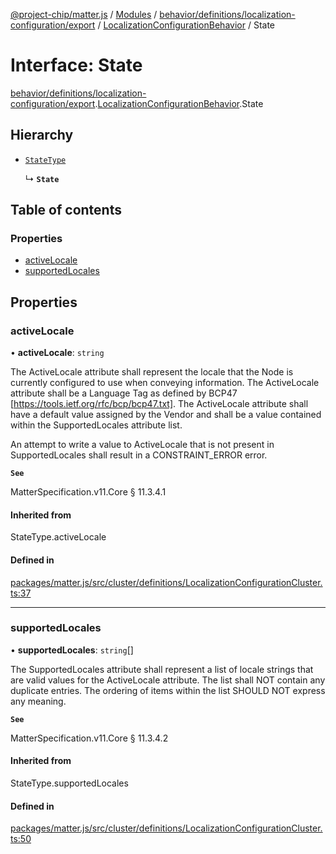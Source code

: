 [@project-chip/matter.js](../README.md) / [Modules](../modules.md) / [behavior/definitions/localization-configuration/export](../modules/behavior_definitions_localization_configuration_export.md) / [LocalizationConfigurationBehavior](../modules/behavior_definitions_localization_configuration_export.LocalizationConfigurationBehavior.md) / State

# Interface: State

[behavior/definitions/localization-configuration/export](../modules/behavior_definitions_localization_configuration_export.md).[LocalizationConfigurationBehavior](../modules/behavior_definitions_localization_configuration_export.LocalizationConfigurationBehavior.md).State

## Hierarchy

- [`StateType`](../modules/behavior_definitions_localization_configuration_export._internal_.md#statetype)

  ↳ **`State`**

## Table of contents

### Properties

- [activeLocale](behavior_definitions_localization_configuration_export.LocalizationConfigurationBehavior.State.md#activelocale)
- [supportedLocales](behavior_definitions_localization_configuration_export.LocalizationConfigurationBehavior.State.md#supportedlocales)

## Properties

### activeLocale

• **activeLocale**: `string`

The ActiveLocale attribute shall represent the locale that the Node is currently configured to use when
conveying information. The ActiveLocale attribute shall be a Language Tag as defined by BCP47
[https://tools.ietf.org/rfc/bcp/bcp47.txt]. The ActiveLocale attribute shall have a default value
assigned by the Vendor and shall be a value contained within the SupportedLocales attribute list.

An attempt to write a value to ActiveLocale that is not present in SupportedLocales shall result in a
CONSTRAINT_ERROR error.

**`See`**

MatterSpecification.v11.Core § 11.3.4.1

#### Inherited from

StateType.activeLocale

#### Defined in

[packages/matter.js/src/cluster/definitions/LocalizationConfigurationCluster.ts:37](https://github.com/project-chip/matter.js/blob/5f71eedebdb9fa54338bde320c311bb359b7455d/packages/matter.js/src/cluster/definitions/LocalizationConfigurationCluster.ts#L37)

___

### supportedLocales

• **supportedLocales**: `string`[]

The SupportedLocales attribute shall represent a list of locale strings that are valid values for the
ActiveLocale attribute. The list shall NOT contain any duplicate entries. The ordering of items within
the list SHOULD NOT express any meaning.

**`See`**

MatterSpecification.v11.Core § 11.3.4.2

#### Inherited from

StateType.supportedLocales

#### Defined in

[packages/matter.js/src/cluster/definitions/LocalizationConfigurationCluster.ts:50](https://github.com/project-chip/matter.js/blob/5f71eedebdb9fa54338bde320c311bb359b7455d/packages/matter.js/src/cluster/definitions/LocalizationConfigurationCluster.ts#L50)
